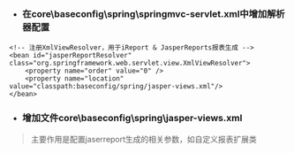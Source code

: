 * ### 在core\baseconfig\spring\springmvc-servlet.xml中增加解析器配置

```
<!-- 注册XmlViewResolver，用于iReport & JasperReports报表生成 -->
<bean id="jasperReportResolver" class="org.springframework.web.servlet.view.XmlViewResolver">
    <property name="order" value="0" />
    <property name="location" value="classpath:baseconfig/spring/jasper-views.xml"/>
</bean>
```

* ### 增加文件core\baseconfig\spring\jasper-views.xml

> 主要作用是配置jaserreport生成的相关参数，如自定义报表扩展类



